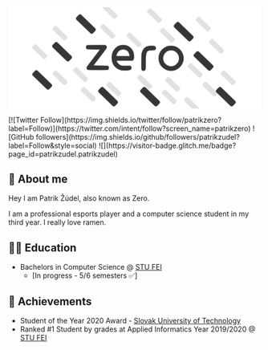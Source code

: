 

<p align="center"><img src='/LogoDark.png?sanitize=true#gh-light-mode-only' style="display: block;margin-left: auto;margin-right: auto;"></p>
[![Twitter Follow](https://img.shields.io/twitter/follow/patrikzero?label=Follow)](https://twitter.com/intent/follow?screen_name=patrikzero)
![GitHub followers](https://img.shields.io/github/followers/patrikzudel?label=Follow&style=social)
![](https://visitor-badge.glitch.me/badge?page_id=patrikzudel.patrikzudel)

## 🍜 About me

Hey I am Patrik Žúdel, also known as Zero. 

I am a professional esports player and a computer science student in my third year. I really love ramen.

## 👨‍🎓 Education

- Bachelors in Computer Science @ [STU FEI](https://www.fei.stuba.sk/) 
  - [In progress - 5/6 semesters ✅] 

## 🥇 Achievements

- Student of the Year 2020 Award - [Slovak University of Technology](https://www.stuba.sk/sk/diani-na-stu/prehlad-aktualit/rektor-stu-miroslav-fikar-udelil-ocenenia-student-roka-2020.html?page_id=13848)
- Ranked #1 Student by grades at Applied Informatics Year 2019/2020 @ [STU FEI](https://www.fei.stuba.sk/)